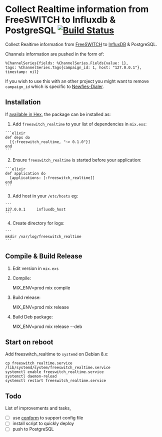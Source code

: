 # Collect Realtime information from FreeSWITCH to Influxdb & PostgreSQL [![Build Status](https://travis-ci.org/areski/freeswitch_realtime.svg?branch=master)](https://travis-ci.org/areski/freeswitch_realtime)


Collect Realtime information from [FreeSWITCH](https://freeswitch.org/) to [InfluxDB](https://influxdata.com/) & PostgreSQL.

Channels information are pushed in the form of:

  ```
  %ChannelSeries{fields: %ChannelSeries.Fields{value: 1},
  tags: %ChannelSeries.Tags{campaign_id: 1, host: "127.0.0.1"}, timestamp: nil}
  ```

If you wish to use this with an other project you might want to remove `campaign_id` which is specific to [Newfies-Dialer](https://www.newfies-dialer.org/).


## Installation

If [available in Hex](https://hex.pm/docs/publish), the package can be installed as:

  1. Add `freeswitch_realtime` to your list of dependencies in `mix.exs`:

    ```elixir
    def deps do
      [{:freeswitch_realtime, "~> 0.1.0"}]
    end
    ```

  2. Ensure `freeswitch_realtime` is started before your application:

    ```elixir
    def application do
      [applications: [:freeswitch_realtime]]
    end
    ```

  3. Add host in your `/etc/hosts` eg:

    ```
    127.0.0.1     influxdb_host
    ```

  4. Create directory for logs:

    ```
    mkdir /var/log/freeswitch_realtime
    ```


## Compile & Build Release

  1. Edit version in `mix.exs`


  2. Compile:

      MIX_ENV=prod mix compile


  3. Build release:

      MIX_ENV=prod mix release


  4. Build Deb package:

      MIX_ENV=prod mix release --deb


## Start on reboot

  Add freeswitch_realtime to `systemd` on Debian 8.x:

  ```
  cp freeswitch_realtime.service /lib/systemd/system/freeswitch_realtime.service
  systemctl enable freeswitch_realtime.service
  systemctl daemon-reload
  systemctl restart freeswitch_realtime.service
  ```


## Todo

List of improvements and tasks,

- [ ] use [conform](https://github.com/bitwalker/conform) to support config file
- [ ] install script to quickly deploy
- [ ] push to PostgreSQL
